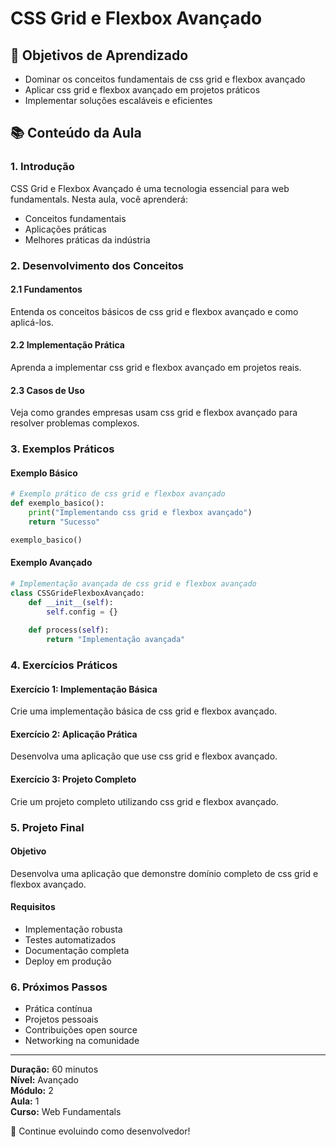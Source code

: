 # CSS Grid e Flexbox Avançado

## 🎯 Objetivos de Aprendizado
- Dominar os conceitos fundamentais de css grid e flexbox avançado
- Aplicar css grid e flexbox avançado em projetos práticos
- Implementar soluções escaláveis e eficientes

## 📚 Conteúdo da Aula

### 1. Introdução
CSS Grid e Flexbox Avançado é uma tecnologia essencial para web fundamentals. Nesta aula, você aprenderá:

- Conceitos fundamentais
- Aplicações práticas
- Melhores práticas da indústria

### 2. Desenvolvimento dos Conceitos

#### 2.1 Fundamentos
Entenda os conceitos básicos de css grid e flexbox avançado e como aplicá-los.

#### 2.2 Implementação Prática
Aprenda a implementar css grid e flexbox avançado em projetos reais.

#### 2.3 Casos de Uso
Veja como grandes empresas usam css grid e flexbox avançado para resolver problemas complexos.

### 3. Exemplos Práticos

#### Exemplo Básico
```python
# Exemplo prático de css grid e flexbox avançado
def exemplo_basico():
    print("Implementando css grid e flexbox avançado")
    return "Sucesso"

exemplo_basico()
```

#### Exemplo Avançado
```python
# Implementação avançada de css grid e flexbox avançado
class CSSGrideFlexboxAvançado:
    def __init__(self):
        self.config = {}
    
    def process(self):
        return "Implementação avançada"
```

### 4. Exercícios Práticos

#### Exercício 1: Implementação Básica
Crie uma implementação básica de css grid e flexbox avançado.

#### Exercício 2: Aplicação Prática
Desenvolva uma aplicação que use css grid e flexbox avançado.

#### Exercício 3: Projeto Completo
Crie um projeto completo utilizando css grid e flexbox avançado.

### 5. Projeto Final

#### Objetivo
Desenvolva uma aplicação que demonstre domínio completo de css grid e flexbox avançado.

#### Requisitos
- Implementação robusta
- Testes automatizados
- Documentação completa
- Deploy em produção

### 6. Próximos Passos

- Prática contínua
- Projetos pessoais
- Contribuições open source
- Networking na comunidade

---

**Duração:** 60 minutos  
**Nível:** Avançado  
**Módulo:** 2  
**Aula:** 1  
**Curso:** Web Fundamentals

🎉 Continue evoluindo como desenvolvedor!
